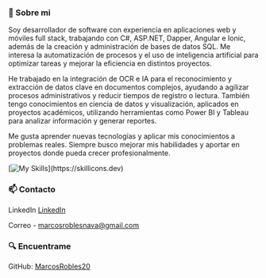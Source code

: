 
 ### 🧐 Sobre mi 

Soy desarrollador de software con experiencia en aplicaciones web y móviles full stack, trabajando con C#, ASP.NET, Dapper, Angular e Ionic, además de la creación y administración de bases de datos SQL. Me interesa la automatización de procesos y el uso de inteligencia artificial para optimizar tareas y mejorar la eficiencia en distintos proyectos.

He trabajado en la integración de OCR e IA para el reconocimiento y extracción de datos clave en documentos complejos, ayudando a agilizar procesos administrativos y reducir tiempos de registro o lectura. También tengo conocimientos en ciencia de datos y visualización, aplicados en proyectos académicos, utilizando herramientas como Power BI y Tableau para analizar información y generar reportes.

Me gusta aprender nuevas tecnologías y aplicar mis conocimientos a problemas reales. Siempre busco mejorar mis habilidades y aportar en proyectos donde pueda crecer profesionalmente.

[![My Skills](https://skillicons.dev/icons?i=js,angular,net,ionic,cs,mysql,html,css,java,aws,python,linux,bash,)](https://skillicons.dev)
 ### 📫 Contacto

LinkedIn [LinkedIn](https://www.linkedin.com/in/marcos-robles-nava)

Correo - marcosroblesnava@gmail.com

 ### 🔍 Encuentrame

GitHub: [MarcosRobles20](https://github.com/MarcosRobles20/MarcosRobles20)

